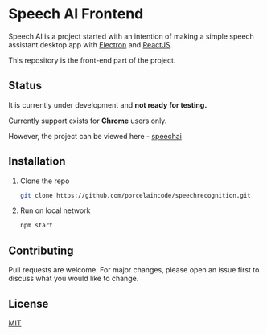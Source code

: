 # Speech AI Frontend

Speech AI is a project started with an intention of making a simple speech assistant desktop app with [Electron](https://electronjs.org) and [ReactJS](https://reactjs.org).

This repository is the front-end part of the project.

## Status

It is currently under development and **not ready for testing.**

Currently support exists for **Chrome** users only.

However, the project can be viewed here - [speechai](https://speechai.netlify.app)

## Installation

1. Clone the repo
   ```sh
   git clone https://github.com/porcelaincode/speechrecognition.git
   ```
2. Run on local network
   ```sh
   npm start
   ```

## Contributing

Pull requests are welcome. For major changes, please open an issue first to discuss what you would like to change.

## License

[MIT](https://choosealicense.com/licenses/mit/)
